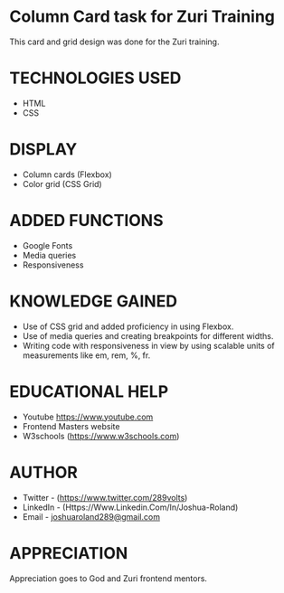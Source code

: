# Column Card task for Zuri Training 

 This card and grid design was done for the Zuri training.
# TECHNOLOGIES USED

- HTML
- CSS
# DISPLAY

- Column cards (Flexbox)
- Color grid (CSS Grid)
# ADDED FUNCTIONS

- Google Fonts
- Media queries
- Responsiveness
# KNOWLEDGE GAINED

- Use of CSS grid and added proficiency in using Flexbox.
- Use of media queries and creating breakpoints for different widths.
- Writing code with responsiveness in view by using scalable units of measurements like em, rem, %, fr.
# EDUCATIONAL HELP

- Youtube <https://www.youtube.com>
- Frontend Masters website
- W3schools (https://www.w3schools.com)
# AUTHOR

- Twitter - (https://www.twitter.com/289volts)
- LinkedIn - (Https://Www.Linkedin.Com/In/Joshua-Roland)
- Email - joshuaroland289@gmail.com
# APPRECIATION 

Appreciation goes to God and Zuri frontend mentors.
